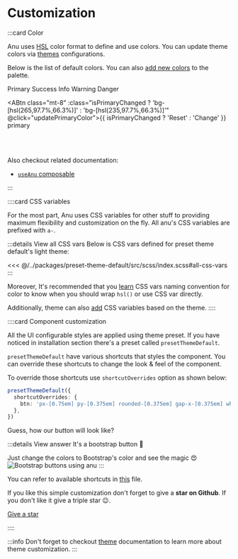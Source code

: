<script setup lang="ts">
import { useCssVar } from '@vueuse/core';
import { useAnu } from 'anu-vue';
import { computed } from 'vue';

const { activeTheme, themes } = useAnu()
const vpBrandHue = useCssVar('--vp-brand-hue')
const isPrimaryChanged = computed(() => activeTheme.value.theme?.colors.primary?.startsWith('235'))

const updatePrimaryColor = () => {
  const primaryColor = activeTheme.value.theme.colors.primary
  const primaryHue = isPrimaryChanged.value ? '265' : '235'

  // To update the look & feel of whole template, update VitePress primary color as well
  vpBrandHue.value = primaryHue

  // ℹ️ Change primary color for all themes. You can also just change the primary color of current/active theme 😇
  for (const themeName in themes.value) {
    const theme = themes.value[themeName]
    theme.colors.primary = `${primaryHue}, 97.7%, 66.3%`
  }
}
</script>

# Customization

:::card Color

Anu uses [HSL](https://developer.mozilla.org/en-US/docs/Web/CSS/color_value/hsl) color format to define and use colors. You can update theme colors via [themes](/guide/features/theme.md) configurations.

Below is the list of default colors. You can also [add new colors](/guide/features/theme.html#how-to-add-new-color) to the palette.

<div class="flex gap-6 flex-wrap">
    <ACard variant="fill" color="primary" class="rounded-2xl shadow-2xl shadow-primary shadow-opacity-40 w-26 h-26 font-semibold grid place-items-center">Primary</ACard>
    <ACard variant="fill" color="success" class="rounded-2xl shadow-2xl shadow-success shadow-opacity-40 w-26 h-26 font-semibold grid place-items-center">Success</ACard>
    <ACard variant="fill" color="info" class="rounded-2xl shadow-2xl shadow-info shadow-opacity-40 w-26 h-26 font-semibold grid place-items-center">Info</ACard>
    <ACard variant="fill" color="warning" class="rounded-2xl shadow-2xl shadow-warning shadow-opacity-40 w-26 h-26 font-semibold grid place-items-center">Warning</ACard>
    <ACard variant="fill" color="danger" class="rounded-2xl shadow-2xl shadow-danger shadow-opacity-40 w-26 h-26 font-semibold grid place-items-center">Danger</ACard>
</div>

<ABtn class="mt-8" :class="isPrimaryChanged ? 'bg-[hsl(265,97.7%,66.3%)]' : 'bg-[hsl(235,97.7%,66.3%)]'" @click="updatePrimaryColor">{{ isPrimaryChanged ? 'Reset' : 'Change' }} primary</ABtn>

<br />
<br />

Also checkout related documentation:

- [`useAnu` composable](/guide/composables/useAnu.md)

:::

::::card CSS variables

For the most part, Anu uses CSS variables for other stuff to providing maximum flexibility and customization on the fly. All anu's CSS variables are prefixed with `a-`.

:::details View all CSS vars
Below is CSS vars defined for preset theme default's light theme:

<<< @/../packages/preset-theme-default/src/scss/index.scss#all-css-vars
:::

Moreover, It's recommended that you [learn](/development/contributing.html#css-vars) CSS vars naming convention for color to know when you should wrap `hsl()` or use CSS var directly.

Additionally, theme can also [add](/guide/features/theme.html#adding-theme-based-css-variables) CSS variables based on the theme.
::::

::::card Component customization

All the UI configurable styles are applied using theme preset. If you have noticed in installation section there's a preset called `presetThemeDefault`.

`presetThemeDefault` have various shortcuts that styles the component. You can override these shortcuts to change the look & feel of the component.

To override those shortcuts use `shortcutOverrides` option as shown below:

```ts
presetThemeDefault({
  shortcutOverrides: {
    btn: 'px-[0.75em] py-[0.375em] rounded-[0.375em] gap-x-[0.375em] whitespace-nowrap',
  },
})
```

Guess, how our button will look like?

:::details View answer
It's a bootstrap button 🤯

Just change the colors to Bootstrap's color and see the magic 😍
![Bootstrap buttons using anu](/images/guide/anu-bootstrap-btns.png)
:::

You can refer to available shortcuts in [this](https://github.com/jd-solanki/anu/blob/main/packages/preset-theme-default/src/shortcuts.ts) file.

If you like this simple customization don't forget to give a **star on Github**. If you don't like it give a triple star 😉.

<a class="!hover:opacity-100 !no-underline" href="https://github.com/jd-solanki/anu" rel="noopener noreferrer" target="_blank">
    <ABtn class="text-sm my-2" icon="i-bx-star" variant="light" href="https://github.com/jd-solanki/anu" tag="a">
        Give a star
    </ABtn>
</a>

::::

:::info
Don't forget to checkout [theme](/guide/features/theme.md) documentation to learn more about theme customization.
:::
